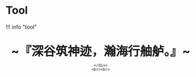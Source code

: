 # Tool
!!! info "tool"
	<br><br>
    <div align="center" style="font-size:32px;font-weight:bold">
        ~『深谷筑神迹，瀚海行舳舻。』~
    </div>
    <div align="center" style="font-size:12px">
        
    </div>
    <br><br>